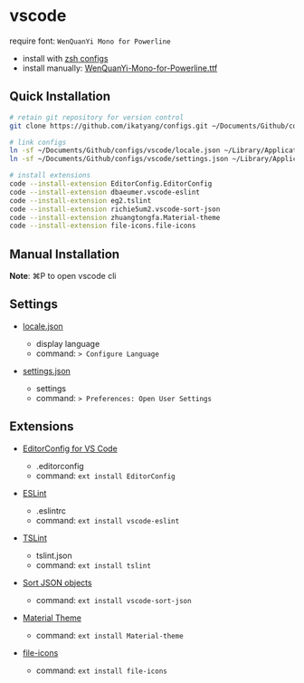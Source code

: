 # vscode

require font: `WenQuanYi Mono for Powerline`
- install with [zsh configs](../others/zsh.md)
- install manually: [WenQuanYi-Mono-for-Powerline.ttf](https://github.com/ikatyang/zsh-theme/raw/master/fonts/WenQuanYi-Mono-for-Powerline.ttf)

## Quick Installation

```sh
# retain git repository for version control
git clone https://github.com/ikatyang/configs.git ~/Documents/Github/configs

# link configs
ln -sf ~/Documents/Github/configs/vscode/locale.json ~/Library/Application\ Support/Code/User
ln -sf ~/Documents/Github/configs/vscode/settings.json ~/Library/Application\ Support/Code/User

# install extensions
code --install-extension EditorConfig.EditorConfig
code --install-extension dbaeumer.vscode-eslint
code --install-extension eg2.tslint
code --install-extension richie5um2.vscode-sort-json
code --install-extension zhuangtongfa.Material-theme
code --install-extension file-icons.file-icons
```

## Manual Installation

**Note**: ⌘P to open vscode cli

## Settings

- [locale.json](./locale.json)
  - display language
  - command: `> Configure Language`

- [settings.json](./settings.json)
  - settings
  - command: `> Preferences: Open User Settings`

## Extensions

- [EditorConfig for VS Code](https://marketplace.visualstudio.com/items?itemName=EditorConfig.EditorConfig)
  - .editorconfig
  - command: `ext install EditorConfig`

- [ESLint](https://marketplace.visualstudio.com/items?itemName=dbaeumer.vscode-eslint)
  - .eslintrc
  - command: `ext install vscode-eslint`

- [TSLint](https://marketplace.visualstudio.com/items?itemName=eg2.tslint)
  - tslint.json
  - command: `ext install tslint`

- [Sort JSON objects](https://marketplace.visualstudio.com/items?itemName=richie5um2.vscode-sort-json)
  - command: `ext install vscode-sort-json`

- [Material Theme](https://marketplace.visualstudio.com/items?itemName=zhuangtongfa.Material-theme)
  - command: `ext install Material-theme`

- [file-icons](https://marketplace.visualstudio.com/items?itemName=file-icons.file-icons)
  - command: `ext install file-icons`
